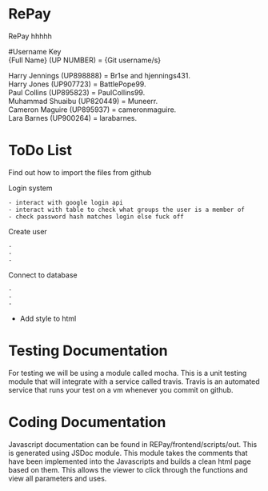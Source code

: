 # RePay
RePay 
hhhhh

#Username Key  
{Full Name} (UP NUMBER) = {Git username/s}  
  
Harry Jennings (UP898888) = Br1se and hjennings431.  
Harry Jones (UP907723) = BattlePope99.  
Paul Collins (UP895823) = PaulCollins99.  
Muhammad Shuaibu (UP820449) = Muneerr.  
Cameron Maguire (UP895937) = cameronmaguire.  
Lara Barnes (UP900264) = larabarnes.  




# ToDo List


Find out how to import the files from github



Login system

    - interact with google login api
    - interact with table to check what groups the user is a member of
    - check password hash matches login else fuck off

Create user 
    
    - 
    -
    -

Connect to database

    -
    -
    -
    
- Add style to html

# Testing Documentation


For testing we will be using a module called mocha. This is a unit testing module that will integrate with a service called travis. Travis is an automated service that runs your test on a vm whenever you commit on github.

# Coding Documentation

Javascript documentation can be found in REPay/frontend/scripts/out. This is generated using JSDoc module. This module takes the comments that have been implemented into the Javascripts and builds a clean html page based on them. This allows the viewer to click through the functions and view all parameters and uses.
